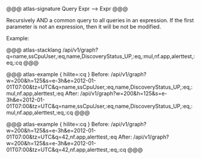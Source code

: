 @@@ atlas-signature
Query
Expr
-->
Expr
@@@

Recursively AND a common query to all queries in an expression. If the first parameter
is not an expression, then it will be not be modified.

Example:

@@@ atlas-stacklang
/api/v1/graph?q=name,ssCpuUser,:eq,name,DiscoveryStatus_UP,:eq,:mul,nf.app,alerttest,:eq,:cq
@@@

@@@ atlas-example { hilite=:cq }
Before: /api/v1/graph?w=200&h=125&s=e-3h&e=2012-01-01T07:00&tz=UTC&q=name,ssCpuUser,:eq,name,DiscoveryStatus_UP,:eq,:mul,nf.app,alerttest,:eq
After: /api/v1/graph?w=200&h=125&s=e-3h&e=2012-01-01T07:00&tz=UTC&q=name,ssCpuUser,:eq,name,DiscoveryStatus_UP,:eq,:mul,nf.app,alerttest,:eq,:cq
@@@

@@@ atlas-example { hilite=:cq }
Before: /api/v1/graph?w=200&h=125&s=e-3h&e=2012-01-01T07:00&tz=UTC&q=42,nf.app,alerttest,:eq
After: /api/v1/graph?w=200&h=125&s=e-3h&e=2012-01-01T07:00&tz=UTC&q=42,nf.app,alerttest,:eq,:cq
@@@

